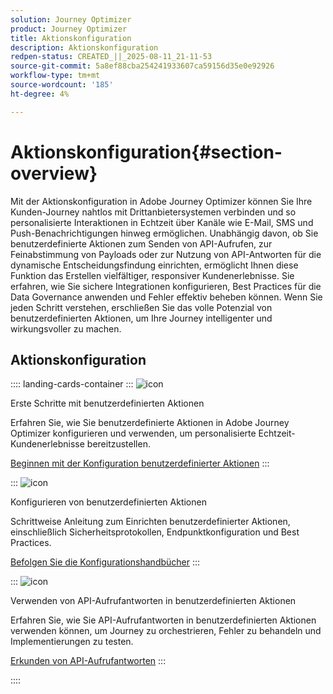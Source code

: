 ```yaml
---
solution: Journey Optimizer
product: Journey Optimizer
title: Aktionskonfiguration
description: Aktionskonfiguration
redpen-status: CREATED_||_2025-08-11_21-11-53
source-git-commit: 5a8ef88cba254241933607ca59156d35e0e92926
workflow-type: tm+mt
source-wordcount: '185'
ht-degree: 4%

---
```



# Aktionskonfiguration{#section-overview}

Mit der Aktionskonfiguration in Adobe Journey Optimizer können Sie Ihre Kunden-Journey nahtlos mit Drittanbietersystemen verbinden und so personalisierte Interaktionen in Echtzeit über Kanäle wie E-Mail, SMS und Push-Benachrichtigungen hinweg ermöglichen. Unabhängig davon, ob Sie benutzerdefinierte Aktionen zum Senden von API-Aufrufen, zur Feinabstimmung von Payloads oder zur Nutzung von API-Antworten für die dynamische Entscheidungsfindung einrichten, ermöglicht Ihnen diese Funktion das Erstellen vielfältiger, responsiver Kundenerlebnisse. Sie erfahren, wie Sie sichere Integrationen konfigurieren, Best Practices für die Data Governance anwenden und Fehler effektiv beheben können. Wenn Sie jeden Schritt verstehen, erschließen Sie das volle Potenzial von benutzerdefinierten Aktionen, um Ihre Journey intelligenter und wirkungsvoller zu machen.

## Aktionskonfiguration

:::: landing-cards-container
:::
![icon](https://cdn.experienceleague.adobe.com/icons/circle-play.svg?lang=de)

Erste Schritte mit benutzerdefinierten Aktionen

Erfahren Sie, wie Sie benutzerdefinierte Aktionen in Adobe Journey Optimizer konfigurieren und verwenden, um personalisierte Echtzeit-Kundenerlebnisse bereitzustellen.

[Beginnen mit der Konfiguration benutzerdefinierter Aktionen](../using/action/action.md)
:::

:::
![icon](https://cdn.experienceleague.adobe.com/icons/gear.svg?lang=de)

Konfigurieren von benutzerdefinierten Aktionen

Schrittweise Anleitung zum Einrichten benutzerdefinierter Aktionen, einschließlich Sicherheitsprotokollen, Endpunktkonfiguration und Best Practices.

[Befolgen Sie die Konfigurationshandbücher](../using/action/about-custom-action-configuration.md)
:::

:::
![icon](https://cdn.experienceleague.adobe.com/icons/code-branch.svg?lang=de)

Verwenden von API-Aufrufantworten in benutzerdefinierten Aktionen

Erfahren Sie, wie Sie API-Aufrufantworten in benutzerdefinierten Aktionen verwenden können, um Journey zu orchestrieren, Fehler zu behandeln und Implementierungen zu testen.

[Erkunden von API-Aufrufantworten](../using/action/action-response.md)
:::

::::

